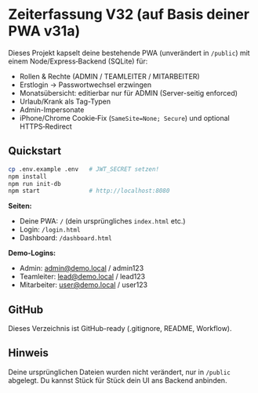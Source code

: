 # Zeiterfassung V32 (auf Basis deiner PWA v31a)

Dieses Projekt kapselt deine bestehende PWA (unverändert in `/public`) mit einem Node/Express‑Backend (SQLite) für:
- Rollen & Rechte (ADMIN / TEAMLEITER / MITARBEITER)
- Erstlogin → Passwortwechsel erzwingen
- Monatsübersicht: editierbar nur für ADMIN (Server-seitig enforced)
- Urlaub/Krank als Tag-Typen
- Admin-Impersonate
- iPhone/Chrome Cookie‑Fix (`SameSite=None; Secure`) und optional HTTPS‑Redirect

## Quickstart
```bash
cp .env.example .env   # JWT_SECRET setzen!
npm install
npm run init-db
npm start              # http://localhost:8080
```
**Seiten:**  
- Deine PWA: `/` (dein ursprüngliches `index.html` etc.)  
- Login: `/login.html`  
- Dashboard: `/dashboard.html`  

**Demo-Logins:**  
- Admin: admin@demo.local / admin123  
- Teamleiter: lead@demo.local / lead123  
- Mitarbeiter: user@demo.local / user123

## GitHub
Dieses Verzeichnis ist GitHub-ready (.gitignore, README, Workflow).

## Hinweis
Deine ursprünglichen Dateien wurden nicht verändert, nur in `/public` abgelegt. Du kannst Stück für Stück dein UI ans Backend anbinden.
